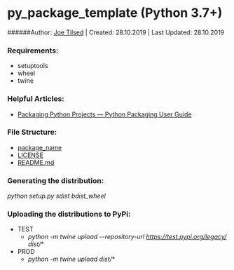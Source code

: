 # py_package_template (Python 3.7+)
######Author: [Joe Tilsed](http://linkedin.com/in/joetilsed) | Created: 28.10.2019 | Last Updated: 28.10.2019

### Requirements:
- setuptools
- wheel
- twine

### Helpful Articles:
- [Packaging Python Projects — Python Packaging User Guide](https://packaging.python.org/tutorials/packaging-projects/)

### File Structure:
- [package_name](./package_name)
- [LICENSE](./LICENSE)
- [README.md](./README.md)

### Generating the distribution:
*python setup.py sdist bdist_wheel*

### Uploading the distributions to PyPi:
- TEST
    - *python -m twine upload --repository-url https://test.pypi.org/legacy/ dist/**
- PROD
    - *python -m twine upload dist/**
